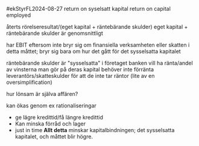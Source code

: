 #ekStyrFL2024-08-27
return on syselsatt kapital
return on capital employed

återts rörelseresultat/(eget kapital + räntebärande skulder)
eget kapital + räntebärande skulder är genomsnittligt

har EBIT eftersom inte bryr sig om finansiella verksamheten eller skatten i detta måttet; bryr sig bara om hur det gått för det sysselsatta kapitalet

räntebärande skulder är "sysselsatta" i företaget
banken vill ha ränta/andel av vinsterna man gör på deras kapital
behöver inte förränta leverantörs/skatteskulder för att de inte tar räntor (lite av en oversimplification)

hur lönsam är själva affären?

kan ökas genom ex rationaliseringar
- ge lägre kredittid/få längre kredittid
- Kan minska förråd och lager
- just in time
**Allt detta** minskar kapitalbindningen; det sysselsatta kapitalet, och måttet blir högre.

